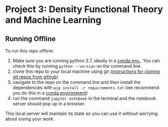 # Project 3: Density Functional Theory and Machine Learning
## Running Offline

To run this repo offline:
1. Make sure you are running python 3.7, ideally in a [conda env.](https://docs.conda.io/projects/conda/en/latest/user-guide/tasks/manage-environments.html). You can check this by running `python --version` on the command line.
2. clone this repo to your local machine using git [(instructions for cloning git repos from github)](https://help.github.com/en/articles/cloning-a-repository)
3. navigate to the repo on the command line and then install the dependencies with `pip install -r requirements.txt` (we recommend you do this in a [conda environment](https://bcourses.berkeley.edu/courses/1477360/discussion_topics/5508385))
4. run the command `jupyter notebook` in the terminal and the notebook server should pop up in a browser.

This local server will maintain its state so you can use it without worrying about losing your work. 
